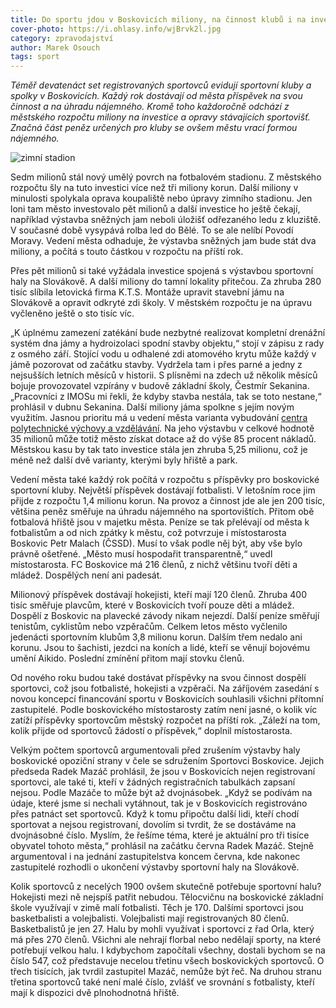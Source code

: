 ```yaml
---
title: Do sportu jdou v Boskovicích miliony, na činnost klubů i na investice
cover-photo: https://i.ohlasy.info/wjBrvk2l.jpg
category: zpravodajství
author: Marek Osouch
tags: sport
---
```


*Téměř devatenáct set registrovaných sportovců evidují sportovní kluby a spolky v Boskovicích. Každý rok dostávají od města příspěvek na svou činnost a na úhradu nájemného. Kromě toho každoročně odchází z městského rozpočtu miliony na investice a opravy stávajících sportovišť. Značná část peněz určených pro kluby se ovšem městu vrací formou nájemného.*

<img src="https://i.ohlasy.info/wjBrvk2.jpg" alt="zimní stadion" class="img-responsive img-popup" data-author="Tomáš Trumpeš">

Sedm milionů stál nový umělý povrch na fotbalovém stadionu. Z městského rozpočtu šly na tuto investici více než tři miliony korun. Další miliony v minulosti spolykala oprava koupaliště nebo úpravy zimního stadionu. Jen loni tam město investovalo pět milionů a další investice ho ještě čekají, například výstavba sněžných jam neboli úložišť odřezaného ledu z kluziště. V současné době vysypává rolba led do Bělé. To se ale nelíbí Povodí Moravy. Vedení města odhaduje, že výstavba sněžných jam bude stát dva miliony, a počítá s touto částkou v rozpočtu na příští rok.

Přes pět milionů si také vyžádala investice spojená s výstavbou sportovní haly na Slovákově. A další miliony do tamní lokality přitečou. Za zhruba 280 tisíc slíbila letovická firma K.T.S. Montáže upravit stavební jámu na Slovákově a opravit odkryté zdi školy. V městském rozpočtu je na úpravu vyčleněno ještě o sto tisíc víc.

„K úplnému zamezení zatékání bude nezbytné realizovat kompletní drenážní systém dna jámy a hydroizolaci spodní stavby objektu,“ stojí v zápisu z rady z osmého září. Stojící vodu u odhalené zdi atomového krytu může každý v jámě pozorovat od začátku stavby. Vydržela tam i přes parné a jedny z nejsušších letních měsíců v historii. S plísněmi na zdech už několik měsíců bojuje provozovatel vzpírány v budově základní školy, Čestmír Sekanina. „Pracovníci z IMOSu mi řekli, že kdyby stavba nestála, tak se toto nestane,“ prohlásil v dubnu  Sekanina. Další miliony jáma spolkne s jejím novým využitím. Jasnou prioritu má u vedení města varianta vybudování [centra polytechnické výchovy a vzdělávání](/clanky/2015/10/budoucnost-slovakovy.html). Na jeho výstavbu v celkové hodnotě 35 milionů může totiž město získat dotace až do výše 85 procent nákladů. Městskou kasu by tak tato investice stála jen zhruba 5,25 milionu, což je méně než další dvě varianty, kterými byly hřiště a park.

Vedení města také každý rok počítá v rozpočtu s příspěvky pro boskovické sportovní kluby. Největší příspěvek dostávají fotbalisti. V letošním roce jim přijde z rozpočtu 1,4 milionu korun. Na provoz a činnost jde ale jen 200 tisíc, většina peněz směřuje na úhradu nájemného na sportovištích. Přitom obě fotbalová hřiště jsou v majetku města. Peníze se tak přelévají od města k fotbalistům a od nich zpátky k městu, což potvrzuje i místostarosta Boskovic Petr Malach (ČSSD). Musí to však podle něj být, aby vše bylo právně ošetřené. „Město musí hospodařit transparentně,“ uvedl místostarosta. FC Boskovice má 216 členů, z nichž většinu tvoří děti a mládež. Dospělých není ani padesát.

Milionový příspěvek dostávají hokejisti, kteří mají 120 členů. Zhruba 400 tisíc směřuje plavcům, které v Boskovicích tvoří pouze děti a mládež. Dospělí z Boskovic na plavecké závody nikam nejezdí. Další peníze směřují tenistům, cyklistům nebo vzpěračům. Celkem letos město vyčlenilo jedenácti sportovním klubům 3,8 milionu korun. Dalším třem nedalo ani korunu. Jsou to šachisti, jezdci na koních a lidé, kteří se věnují bojovému umění Aikido. Poslední zmínění přitom mají stovku členů. 

Od nového roku budou také dostávat příspěvky na svou činnost dospělí sportovci, což jsou fotbalisté, hokejisti a vzpěrači. Na záříjovém zasedání s novou koncepcí financování sportu v Boskovicích souhlasili všichni přítomní zastupitelé. Podle boskovického místostarosty zatím není jasné, o kolik víc zatíží příspěvky sportovcům městský rozpočet na příští rok. „Záleží na tom, kolik přijde od sportovců žádostí o příspěvek,“ doplnil místostarosta.

Velkým počtem sportovců argumentovali před zrušením výstavby haly boskovické opoziční strany v čele se sdružením Sportovci Boskovice. Jejich předseda Radek Mazáč prohlásil, že jsou v Boskovicích nejen registrovaní sportovci, ale také ti, kteří v žádných registračních tabulkách zapsaní nejsou. Podle Mazáče to může být až dvojnásobek. „Když se podívám na údaje, které jsme si nechali vytáhnout, tak je v Boskovicích registrováno přes patnáct set sportovců. Když k tomu připočtu další lidi, kteří chodí sportovat a nejsou registrovaní, dovolím si tvrdit, že se dostáváme na dvojnásobné číslo. Myslím, že řešíme téma, které je aktuální pro tři tisíce obyvatel tohoto města,“ prohlásil na začátku června Radek Mazáč. Stejně argumentoval i na jednání zastupitelstva koncem června, kde nakonec zastupitelé rozhodli o ukončení výstavby sportovní haly na Slovákově.

Kolik sportovců z necelých 1900 ovšem skutečně potřebuje sportovní halu? Hokejisti mezi ně nejspíš patřit nebudou. Tělocvičnu na boskovické základní škole využívají v zimě malí fotbalisti. Těch je 170. Dalšími sportovci jsou basketbalisti a volejbalisti. Volejbalisti mají registrovaných 80 členů. Basketbalistů je jen 27. Halu by mohli využívat i sportovci z řad Orla, který má přes 270 členů. Všichni ale nehrají florbal nebo nedělají sporty, na které potřebují velkou halu. I kdybychom započítali všechny, dostali bychom se na číslo 547, což představuje necelou třetinu všech boskovických sportovců. O třech tisících, jak tvrdil zastupitel Mazáč, nemůže být řeč. Na druhou stranu třetina sportovců také není malé číslo, zvlášť ve srovnání s fotbalisty, kteří mají k dispozici dvě plnohodnotná hřiště.
